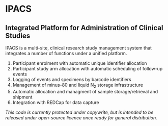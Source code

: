 # IPACS
## Integrated Platform for Administration of Clinical Studies

IPACS is a multi-site, clinical research study management system that integrates a number of functions under a unified platform.

1. Participant enrolment with automatic unique identifier allocation
2. Participant study arm allocation with automatic scheduling of follow-up events
3. Logging of events and specimens by barcode identifiers
4. Management of minus-80 and liquid N<sub>2</sub> storage infrastructure
5. Automatic allocation and managment of sample storage/retrieval and shipment
6. Integration with REDCap for data capture

*This code is currently protected under copywrite, but is intended to be released under open-source licence once ready for general distribution.*
